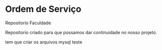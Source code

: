 # Ordem de Serviço
 Repositorio Faculdade

Repositorio criado para que possamos dar continuidade no nosso projeto.

tem que criar os arquivos mysql
teste
